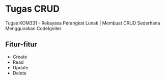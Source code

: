 # Tugas CRUD
Tugas KOM331 - Rekayasa Perangkat Lunak | Membuat CRUD Sederhana Menggunakan CodeIgniter

## Fitur-fitur
- Create
- Read
- Update
- Delete